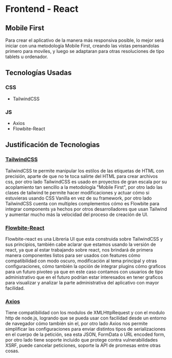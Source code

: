 # Frontend - React
## Mobile First
Para crear el aplicativo de la manera más responsiva posible, lo mejor será iniciar con una metodología Mobile First, creando las vistas pensandolas primero para moviles, y luego se adaptaran para otras resoluciones de tipo tablets u ordenador.
## Tecnologías Usadas
### CSS
- TailwindCSS
### JS
- Axios
- Flowbite-React
## Justificación de Tecnologias
### [TailwindCSS](https://tailwindcss.com/)
TailwindCSS te permite manipular los estilos de las etiquetas de HTML con precisión, aparte de que no te toca salirte del HTML para crear archivos css, por otro lado TailwindCSS es usado en proyectos de gran escala por su acoplamiento tan sencillo a la metodología "Mobile First", por otro lado las clases de tailwind te permite hacer modificaciones y actuar cómo si estuvieras usando CSS Vanilla en vez de su framework, por otro lado TailwindCSS cuenta con multiples complementos cómo es Flowbite para integrar components ya hechos por otros desarrolladores que usan Tailwind y aumentar mucho más la velocidad del proceso de creación de UI.
### [Flowbite-React](https://flowbite-react.com/)
Flowbite-react es una Libreria UI que esta construida sobre TailwindCSS y sus principios, también cabe aclarar que estamos usando la versión de react, ya que al estar trabajando sobre react, nos brindará de primera manera componentes listos para ser usados con features cómo compatibilidad con modo oscuro, modificación al tema principal y otras configuraciones, cómo también la opción de integrar plugins cómo graficos para un futuro pivoteo ya que en este caso contamos con usuarios de tipo administrativo que en el futuro podrían estar interesados en tener graficos para visualizar y analizar la parte administrativa del aplicativo con mayor facilidad.
### [Axios](https://axios-http.com/docs/intro)
Tiene compatibilidad con los modulos de XMLHttpRequest y con el modulo http de node.js, logrando que se pueda usar con facilidad desde un entorno de navegador cómo también sin el, por otro lado Axios nos permite simplificar las configuraciones para enviar distintos tipos de serializaciones en el cuerpo de la petición, sea esta JSON, FormData o URL encoded form, por otro lado tiene soporte incluido que protege contra vulnerabilidades XSRF, puede cancelar peticiones, soporte la API de promesas entre otras cosas.